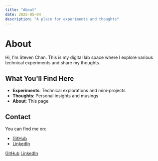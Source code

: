 ```yaml
---
title: "About"
date: 2025-05-04
description: "A place for experiments and thoughts"
---
```


# About

Hi, I'm Steven Chan. This is my digital lab space where I explore various technical experiments and share my thoughts.

## What You'll Find Here

- **Experiments**: Technical explorations and mini-projects
- **Thoughts**: Personal insights and musings
- **About**: This page

## Contact

You can find me on:
- [GitHub](https://github.com/chanstev)
- [LinkedIn](https://linkedin.com/in/chansteven)

[GitHub](https://github.com/chanstev)
[LinkedIn](https://linkedin.com/in/chansteven)
